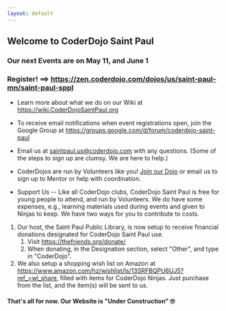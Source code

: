 ```yaml
---
layout: default
---
```


## Welcome to CoderDojo Saint Paul

### Our next Events are on May 11, and June 1
### Register! &#61;&#61;&gt; <a target="_blank" href="https://zen.coderdojo.com/dojos/us/saint-paul-mn/saint-paul-sppl">https://zen.coderdojo.com/dojos/us/saint-paul-mn/saint-paul-sppl</a>

* Learn more about what we do on our Wiki at <a target="_blank" href="https://wiki.coderdojosaintpaul.org">https://wiki.CoderDojoSaintPaul.org</a>

* To receive email notifications when event registrations open, join the Google Group at <a target="_blank" href="https://groups.google.com/d/forum/coderdojo-saint-paul">https://groups.google.com/d/forum/coderdojo-saint-paul</a>

* Email us at <a target="_blank" href="mailto:saintpaul.us@coderdojo.com">saintpaul.us@coderdojo.com</a> with any questions.  (Some of the steps to sign up are clumsy.  We are here to help.)

* CoderDojos are run by Volunteers like you!  <a target="_blank" href="https://zen.coderdojo.com/dojos/us/saint-paul-mn/saint-paul-sppl">Join our Dojo</a> or email us to sign up to Mentor or help with coordination.

* Support Us -- Like all CoderDojo clubs, CoderDojo Saint Paul is free for young people to attend, and run by Volunteers.  We do have some expenses, e.g., learning materials used during events and given to Ninjas to keep.  We have two ways for you to contribute to costs.

<ol>
  <li>Our host, the Saint Paul Public Library, is now setup to receive financial donations designated for CoderDojo Saint Paul use.
    <ol>
      <li>Visit <a target="_blank" href="https://thefriends.org/donate/">https://thefriends.org/donate/</a></li>
      <li>When donating, in the Designation section, select "Other", and type in "CoderDojo".</li>
    </ol>
  </li>
  <li>We also setup a shopping wish list on Amazon at <a target="_blank" href="https://www.amazon.com/hz/wishlist/ls/13SRFBQPU6UJ5?ref_=wl_share">https://www.amazon.com/hz/wishlist/ls/13SRFBQPU6UJ5?ref_=wl_share</a>, filled with items for CoderDojo Ninjas.  Just purchase from the list, and the item(s) will be sent to us.</li>
</ol>

#### That's all for now.  Our Website is &quot;Under Construction&quot; 🙄

